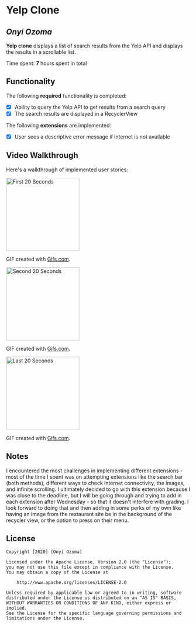 # Yelp Clone 

## *Onyi Ozoma*

**Yelp clone** displays a list of search results from the Yelp API and displays the results in a scrollable list. 

Time spent: **7** hours spent in total

## Functionality 

The following **required** functionality is completed:

* [x] Ability to query the Yelp API to get results from a search query
* [x] The search results are displayed in a RecyclerView

The following **extensions** are implemented:

* [x] User sees a descriptive error message if internet is not available

## Video Walkthrough

Here's a walkthrough of implemented user stories:

<img src= https://j.gifs.com/9145Qz.gif title='First 20 Seconds' width='200px' alt='First 20 Seconds' />

GIF created with [Gifs.com](http://www.gifs.com/).

<img src=https://j.gifs.com/P74vjA.gif title='Second 20 Seconds' width='200px' alt='Second 20 Seconds' />

GIF created with [Gifs.com](http://www.gifs.com/).

<img src=https://gifs.com/gif/last-20-seconds-mOJoYR title='Last 20 Seconds' width='200px' alt='Last 20 Seconds' />

GIF created with [Gifs.com](http://www.gifs.com/).

## Notes

I encountered the most challenges in implementing different extensions - most of the time I spent was
on attempting extensions like the search bar (both methods), different ways to check internet connectivity,
the images, and infinite scrolling. I ultimately decided to go with this extension because I was close to the deadline,
but I will be going through and trying to add in each extension after Wednesday - so that it doesn't interfere
with grading. I look forward to doing that and then adding in some perks of my own like having an image from the
restaurant site be in the background of the recycler view, or the option to press on their menu.

## License

    Copyright [2020] [Onyi Ozoma]

    Licensed under the Apache License, Version 2.0 (the "License");
    you may not use this file except in compliance with the License.
    You may obtain a copy of the License at

        http://www.apache.org/licenses/LICENSE-2.0

    Unless required by applicable law or agreed to in writing, software
    distributed under the License is distributed on an "AS IS" BASIS,
    WITHOUT WARRANTIES OR CONDITIONS OF ANY KIND, either express or implied.
    See the License for the specific language governing permissions and
    limitations under the License.